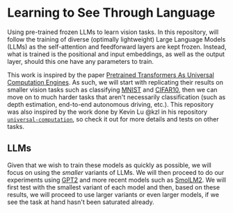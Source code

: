 # Learning to See Through Language
Using pre-trained frozen LLMs to learn vision tasks. In this repository, will follow the training of diverse (optimally lightweight) Large Language Models (LLMs) as the self-attention and feedforward layers are kept frozen. Instead, what is trained is the positional and input embeddings, as well as the output layer, should this one have any parameters to train. 

This work is inspired by the paper [Pretrained Transformers As Universal Computation Engines](https://arxiv.org/abs/2103.05247). As such, we will start with replicating their results on smaller vision tasks such as classifying [MNIST](https://yann.lecun.com/exdb/mnist/) and [CIFAR10](https://www.cs.toronto.edu/~kriz/cifar.html), then we can move on to much harder tasks that aren't necessarily classification (such as depth estimation, end-to-end autonomous driving, etc.). This repository was also inspired by the work done by Kevin Lu @kzl in his repository [`universal-computation`](https://github.com/kzl/universal-computation), so check it out for more details and tests on other tasks.

## LLMs
Given that we wish to train these models as quickly as possible, we will focus on using the *smaller* variants of LLMs. We will then proceed to do our experiments using [GPT2](https://cdn.openai.com/better-language-models/language_models_are_unsupervised_multitask_learners.pdf) and more recent models such as [SmolLM2](https://huggingface.co/HuggingFaceTB/SmolLM2-135M). We will first test with the smallest variant of each model and then, based on these results, we will proceed to use larger variants or even larger models, if we see the task at hand hasn't been saturated already.